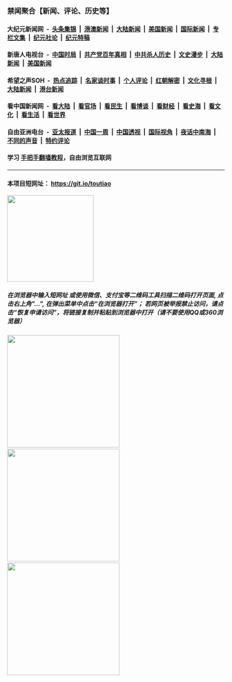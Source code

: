 ### 禁闻聚合【新闻、评论、历史等】

#### 大纪元新闻网 &nbsp;-&nbsp; [头条集锦](indexes/E头条集锦.md?t=02080233) &nbsp;|&nbsp; [港澳新闻](indexes/E港澳新闻.md?t=02080233)  &nbsp;|&nbsp; [大陆新闻](indexes/E大陆新闻.md?t=02080233) &nbsp;|&nbsp; [美国新闻](indexes/E美国新闻.md?t=02080233) &nbsp;|&nbsp; [国际新闻](indexes/E国际新闻.md?t=02080233) &nbsp;|&nbsp; [专栏文集](indexes/E专栏文集.md?t=02080233) &nbsp;|&nbsp; [纪元社论](indexes/E纪元社论.md?t=02080233) &nbsp;|&nbsp; [纪元特稿](indexes/E纪元特稿.md?t=02080233) 

#### 新唐人电视台 &nbsp;-&nbsp; [中国时局](indexes/N中国时局.md?t=02080233) &nbsp;|&nbsp; [共产党百年真相](indexes/N共产党百年真相.md?t=02080233) &nbsp;|&nbsp; [中共杀人历史](indexes/N中共杀人历史.md?t=02080233) &nbsp;|&nbsp; [文史漫步](indexes/N文史漫步.md?t=02080233) &nbsp;|&nbsp; [大陆新闻](indexes/N大陆新闻.md?t=02080233) &nbsp;|&nbsp; [美国新闻](indexes/N美国新闻.md?t=02080233)

#### 希望之声SOH &nbsp;-&nbsp; [热点追踪](indexes/H热点追踪.md?t=02080233) &nbsp;|&nbsp; [名家谈时事](indexes/H名家谈时事.md?t=02080233) &nbsp;|&nbsp; [个人评论](indexes/H个人评论.md?t=02080233)  &nbsp;|&nbsp; [红朝解密](indexes/H红朝解密.md?t=02080233) &nbsp;|&nbsp; [文化寻根](indexes/H文化寻根.md?t=02080233) &nbsp;|&nbsp; [大陆新闻](indexes/H大陆新闻.md?t=02080233) &nbsp;|&nbsp; [港台新闻](indexes/H港台新闻.md?t=02080233)

#### 看中国新闻网 &nbsp;-&nbsp; [看大陆](indexes/S看大陆.md?t=02080233) &nbsp;|&nbsp; [看官场](indexes/S看官场.md?t=02080233) &nbsp;|&nbsp; [看民生](indexes/S看民生.md?t=02080233)  &nbsp;|&nbsp; [看博谈](indexes/S看博谈.md?t=02080233) &nbsp;|&nbsp; [看财经](indexes/S看财经.md?t=02080233) &nbsp;|&nbsp; [看史海](indexes/S看史海.md?t=02080233) &nbsp;|&nbsp; [看文化](indexes/S看文化.md?t=02080233) &nbsp;|&nbsp; [看生活](indexes/S看生活.md?t=02080233) &nbsp;|&nbsp; [看世界](indexes/S看世界.md?t=02080233)

#### 自由亚洲电台 &nbsp;-&nbsp; [亚太报道](indexes/R亚太报道.md?t=02080233) &nbsp;|&nbsp; [中国一周](indexes/R中国一周.md?t=02080233) &nbsp;|&nbsp; [中国透视](indexes/R中国透视.md?t=02080233)  &nbsp;|&nbsp; [国际视角](indexes/R国际视角.md?t=02080233) &nbsp;|&nbsp; [夜话中南海](indexes/R夜话中南海.md?t=02080233) &nbsp;|&nbsp; [不同的声音](indexes/R不同的声音.md?t=02080233) &nbsp;|&nbsp; [特约评论](indexes/R特约评论.md?t=02080233)

#### 学习 [手把手翻墙教程](https://github.com/gfw-breaker/guides/wiki)，自由浏览互联网

----

#### 本项目短网址： https://git.io/toutiao
<img src="https://raw.githubusercontent.com/gfw-breaker/banned-news/master/scripts/img/qr.png" width="200px"/>  

##### 在浏览器中输入短网址 或使用微信、支付宝等二维码工具扫描二维码打开页面, 点击右上角"...", 在弹出菜单中点击“在浏览器打开”； 若网页被举报禁止访问，请点击“恢复申请访问”，将链接复制并粘贴到浏览器中打开（请不要使用QQ或360浏览器）

<img src="https://raw.githubusercontent.com/gfw-breaker/banned-news/master/scripts/img/1.png" width="260px"/> &nbsp; <img src="https://raw.githubusercontent.com/gfw-breaker/banned-news/master/scripts/img/2.png" width="260px"/> &nbsp; <img src="https://raw.githubusercontent.com/gfw-breaker/banned-news/master/scripts/img/3.png" width="260px"/>
